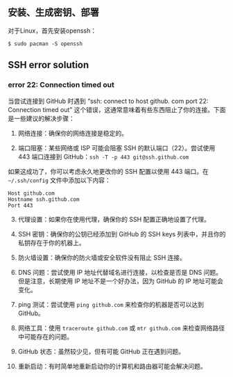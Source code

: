 
## 安装、生成密钥、部署

对于Linux，首先安装openssh：
```shell
$ sudo pacman -S openssh
```

## SSH error solution

### error 22: Connection timed out

当尝试连接到 GitHub 时遇到 “ssh: connect to host github. com port 22: Connection timed out” 这个错误，这通常意味着有些东西阻止了你的连接。下面是一些建议的解决步骤：

1. 网络连接：确保你的网络连接是稳定的。

2. 端口阻塞：某些网络或 ISP 可能会阻塞 SSH 的默认端口（22）。尝试使用 443 端口连接到 GitHub：`ssh -T -p 443 git@ssh.github.com`

如果这成功了，你可以考虑永久地更改你的 SSH 配置以使用 443 端口。在 `~/.ssh/config` 文件中添加以下内容：  

```
Host github.com 
Hostname ssh.github.com 
Port 443
```

3.  代理设置：如果你在使用代理，确保你的 SSH 配置正确地设置了代理。
  
4.  SSH 密钥：确保你的公钥已经添加到 GitHub 的 SSH keys 列表中，并且你的私钥存在于你的机器上。
   
5.  防火墙设置：确保你的防火墙或安全软件没有阻止 SSH 连接。
   
6.  DNS 问题：尝试使用 IP 地址代替域名进行连接，以检查是否是 DNS 问题。但是注意，长期使用 IP 地址不是一个好办法，因为 GitHub 的 IP 地址可能会变化。
   
7.  ping 测试：尝试使用 `ping github.com` 来检查你的机器是否可以达到 GitHub。
   
8.  网络工具：使用 `traceroute github.com` 或 `mtr github.com` 来检查网络路径中可能存在的问题。

9.  GitHub 状态：虽然较少见，但有可能 GitHub 正在遇到问题。
   
10.  重新启动：有时简单地重新启动你的计算机和路由器可能会解决问题。